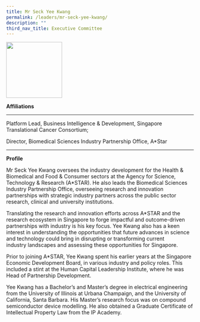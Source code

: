 ```yaml
---
title: Mr Seck Yee Kwang
permalink: /leaders/mr-seck-yee-kwang/
description: ""
third_nav_title: Executive Committee
---
```

<img style="width:150px" src="/images/Leaders/mr-seck-yee-kwang_STCC.png">

**Affiliations**&nbsp;

* * *

Platform Lead, Business Intelligence &amp; Development, Singapore Translational Cancer Consortium;&nbsp;

Director, Biomedical Sciences Industry Partnership Office, A\*Star

* * *

**Profile**&nbsp;

Mr Seck Yee Kwang oversees the industry development for the Health &amp; Biomedical and Food &amp; Consumer sectors at the Agency for Science, Technology &amp; Research (A\*STAR). He also leads the Biomedical Sciences Industry Partnership Office, overseeing research and innovation partnerships with strategic industry partners across the public sector research, clinical and university institutions.&nbsp;

Translating the research and innovation efforts across A\*STAR and the research ecosystem in Singapore to forge impactful and outcome-driven partnerships with industry is his key focus. Yee Kwang&nbsp;also has a keen interest in understanding the opportunities that future advances in science and technology could bring in disrupting or transforming current industry&nbsp;landscapes and&nbsp;assessing these opportunities for Singapore.&nbsp;

Prior to joining A\*STAR, Yee Kwang spent his earlier years at the Singapore Economic Development Board, in various industry and policy roles. This included a stint at the Human Capital Leadership Institute, where he was Head of Partnership Development.&nbsp;

Yee Kwang has a&nbsp;Bachelor’s&nbsp;and Master’s degree in electrical engineering from the University of Illinois at Urbana Champaign, and the University of California, Santa Barbara. His Master’s research focus was on compound semiconductor device modelling. He also obtained a Graduate Certificate of Intellectual Property Law from the IP Academy.